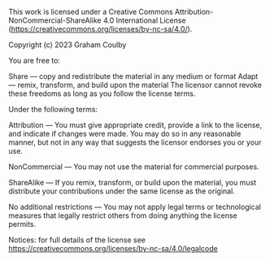 This work is licensed under a Creative Commons Attribution-NonCommercial-ShareAlike 4.0 International License (https://creativecommons.org/licenses/by-nc-sa/4.0/).

Copyright (c) 2023 Graham Coulby

You are free to:

Share — copy and redistribute the material in any medium or format
Adapt — remix, transform, and build upon the material
The licensor cannot revoke these freedoms as long as you follow the license terms.

Under the following terms:

Attribution — You must give appropriate credit, provide a link to the license, and indicate if changes were made. You may do so in any reasonable manner, but not in any way that suggests the licensor endorses you or your use.

NonCommercial — You may not use the material for commercial purposes.

ShareAlike — If you remix, transform, or build upon the material, you must distribute your contributions under the same license as the original.

No additional restrictions — You may not apply legal terms or technological measures that legally restrict others from doing anything the license permits.

Notices:
for full details of the license see https://creativecommons.org/licenses/by-nc-sa/4.0/legalcode
